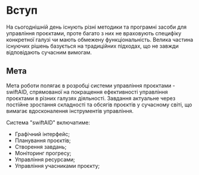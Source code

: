 # Вступ

На сьогоднішній день існують різні методики та програмні засоби для управління проєктами, проте багато з них не враховують специфіку конкретної галузі чи мають обмежену функціональність. Велика частина існуючих рішень базується на традиційних підходах, що не завжди відповідають сучасним вимогам.

## Мета
Мета роботи полягає в розробці системи управління проєктами - swiftAID, спрямованої на покращення ефективності управління проєктами в різних галузях діяльності. Завдання актуальне через постійне зростання складності та обсягів проєктів у сучасному світі, що вимагає вдосконалення інструментів управління.

Система "swiftAID" включатиме:
 - Графічний інтерфейс;
 - Планування проєктів;
 - Створення завдань; 
 - Моніторинг прогресу;
 - Управління ресурсами;
 - Управління учасниками проєкту;